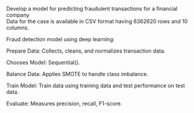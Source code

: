 Develop a model for predicting fraudulent transactions for a financial company  
Data for the case is available in CSV format having 6362620 rows and 10 columns. 

Fraud detection model using deep learning:

Prepare Data: Collects, cleans, and normalizes transaction data.

Chooses Model: Sequential().

Balance Data: Applies SMOTE to handle class imbalance.

Train Model: Train data using training data and test performance on test data.

Evaluate: Measures precision, recall, F1-score.
